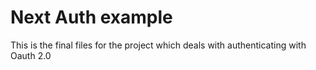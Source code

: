 # Next Auth example

This is the final files for the project which deals with authenticating with Oauth 2.0
